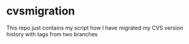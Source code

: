 # cvsmigration
This repo just contains my script how I have migrated my CVS version history with tags from two branches
